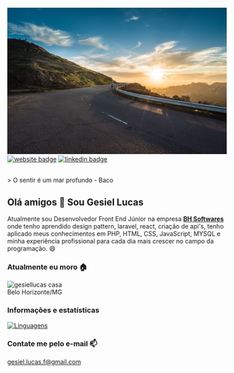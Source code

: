
![gesiellucas banner profile](https://raw.githubusercontent.com/gesiellucas/gesiellucas/main/img/capa.jpg)
[![website badge](https://img.shields.io/badge/website-luacolaborativa.com.br-informational?style=for-the-badge)](https://luacolaborativa.com.br/)
[![linkedin badge](https://img.shields.io/badge/linkedin-@gesiel_lucas-success?style=for-the-badge&logo=linkedin)](https://www.linkedin.com/in/gesiel-lucas/)

<br />
> O sentir é um mar profundo - Baco 

## Olá amigos 👋 Sou Gesiel Lucas
Atualmente sou Desenvolvedor Front End Júnior na empresa **[BH Softwares](https://bhsoftwares.com/)** onde tenho aprendido design pattern, laravel, react, criação de api's, tenho aplicado meus conhecimentos em PHP, HTML, CSS, JavaScript, MYSQL e minha experiência profissional para cada dia mais crescer no campo da programação. 😄

### Atualmente eu moro 🏠
![gesiellucas casa](https://img.shields.io/badge/Pão_de_queijo-cafezinho-orange) <br />
Belo Horizonte/MG

### Informações e estatísticas
[![Linguagens](https://github-readme-stats.vercel.app/api/top-langs/?username=gesiellucas&layout=compact&locale=pt-br)](https://github.com/anuraghazra/github-readme-stats)

### Contate me pelo e-mail 📫
gesiel.lucas.f@gmail.com
